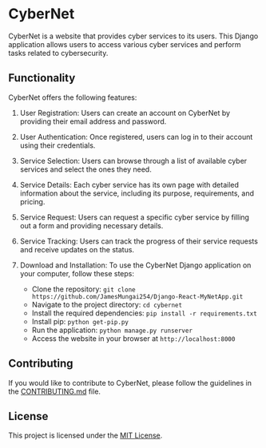 # CyberNet

CyberNet is a website that provides cyber services to its users. This Django application allows users to access various cyber services and perform tasks related to cybersecurity.

## Functionality

CyberNet offers the following features:

1. User Registration: Users can create an account on CyberNet by providing their email address and password.

2. User Authentication: Once registered, users can log in to their account using their credentials.

3. Service Selection: Users can browse through a list of available cyber services and select the ones they need.

4. Service Details: Each cyber service has its own page with detailed information about the service, including its purpose, requirements, and pricing.

5. Service Request: Users can request a specific cyber service by filling out a form and providing necessary details.

6. Service Tracking: Users can track the progress of their service requests and receive updates on the status.

7. Download and Installation: To use the CyberNet Django application on your computer, follow these steps:

    - Clone the repository: `git clone https://github.com/JamesMungai254/Django-React-MyNetApp.git`
    - Navigate to the project directory: `cd cybernet`
    - Install the required dependencies: `pip install -r requirements.txt`
    - Install pip: `python get-pip.py` 
    - Run the application: `python manage.py runserver`
    - Access the website in your browser at `http://localhost:8000`

## Contributing

If you would like to contribute to CyberNet, please follow the guidelines in the [CONTRIBUTING.md](CONTRIBUTING.md) file.

## License

This project is licensed under the [MIT License](LICENSE).
